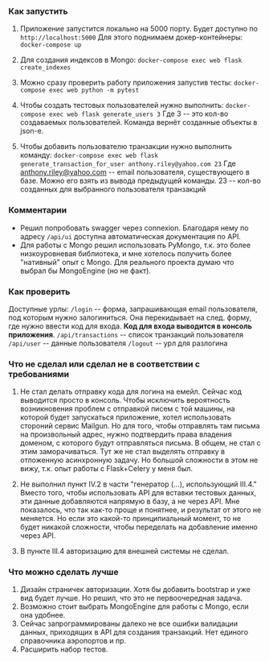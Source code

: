 ### Как запустить

1. Приложение запустится локально на 5000 порту.
Будет доступно по `http://localhost:5000`
Для этого поднимаем докер-контейнеры:
`docker-compose up`

1. Для создания индексов в Mongo:
`docker-compose exec web flask create_indexes`

1. Можно сразу проверить работу приложения запустив тесты:
`docker-compose exec web python -m pytest`

1. Чтобы создать тестовых пользователей нужно выполнить:
`docker-compose exec web flask generate_users 3`
Где 3 -- это кол-во создаваемых пользователей.
Команда вернёт созданные объекты в json-е.


1. Чтобы добавить пользователю транзакции нужно выполнить команду:
`docker-compose exec web flask generate_transaction_for_user anthony.riley@yahoo.com 23`
Где
anthony.riley@yahoo.com -- email пользователя, существующего в базе. Можно его взять из вывода предыдущей команды.
23 -- кол-во созданных для выбранного пользователя транзакций

### Комментарии
* Решил попробовать swagger через connexion. Благодаря нему по адресу `/api/ui` доступна автоматическая документация по API.
* Для работы с Mongo решил использовать PyMongo, т.к. это более низкоуровневая библиотека, и мне хотелось получить более "нативный" опыт с Mongo. Для реального проекта думаю что выбрал бы MongoEngine (но не факт).

### Как проверить
Доступные урлы:
`/login` -- форма, запрашивающая email пользователя, под которым нужно залогиниться. Она перекидывает на след. форму, где нужно ввести код для входа. **Код для входа выводится в консоль приложения**.
`/api/transactions` -- список транзакций пользователя
`/api/user` -- данные пользователя
`/logout` -- урл для разлогина

### Что не сделал или сделал не в соответствии с требованиями
1. Не стал делать отправку кода для логина на емейл. Сейчас код выводится просто в консоль.
Чтобы исключить вероятность возникновения проблем с отправкой писем с той машины, на которой будет запускаться приложение, хотел использовать стороний сервис Mailgun. Но для того, чтобы отправлять там письма на произвольный адрес, нужно подтвердить права владения доменом, с которого будут отправляться письма. В общем, не стал с этим заморачиваться.
Тут же не стал выделять отправку в отложенную асинхронную задачу. Но большой сложности в этом не вижу, т.к. опыт работы с Flask+Celery у меня был.

1. Не выполнил пункт IV.2 в части "генератор (...), использующий III.4."
Вместо того, чтобы использовать API для вставки тестовых данных, эти данные добавляются напрямую в базу, а не через API. Мне показалось, что так как-то проще и понятнее, и результат от этого не меняется. Но если это какой-то принципиальный момент, то не будет никакой сложности, чтобы переделать на добавление именно через API.

1. В пункте III.4 авторизацию для внешней системы не сделал.

### Что можно сделать лучше
1. Дизайн страничек авторизации. Хотя бы добавить bootstrap и уже вид будет лучше. Но решил, что это не первоочередная задача.
1. Возможно стоит выбрать MongoEngine для работы с Mongo, если она удобнее.
1. Сейчас запрограммированы далеко не все ошибки валидации данных, приходящих в API для создания транзакций. Нет единого справочника аэропортов и пр.
1. Расширить набор тестов.
